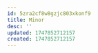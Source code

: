 ```yaml
---
id: 5zra2cf8w8gzjc803xkonf9
title: Minor
desc: ''
updated: 1747852712157
created: 1747852712157
---
```

